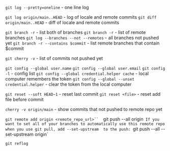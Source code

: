`git log --pretty=oneline` - one line log

`git log origin/main..HEAD` - log of locale and remote commits 
`git diff origin/main..HEAD` - diff of locale and remote commits 

`git branch -r` - list both of branches
`git branch -r` - list of remote branches
`git log --branches --not --remotes` - all branches not pushed yet
`git branch -r --contains $commit` - list remote branches that contain $commit

`git cherry -v`  - list of commits not pushed yet

`git config --global user.name`
`git config --global user.email`
`git config -l` - config list
`git config --global credential.helper cache` - local computer remembers the token
`git config --global --unset credential.helper` - clear the token from the local computer

`git reset --soft HEAD~1` - reset last commit
`git reset <file>` - reset  add file before commit 

`cherry -v origin/main` - show commits  that not pushed to remote repo yet

`git remote add origin <remote_repo_url>`` 
`git push --all origin` 
If you want to set all of your branches to automatically use this remote repo when you use git pull, add --set-upstream 
to the push: 
`git push --all --set-upstream origin`

`git reflog` 